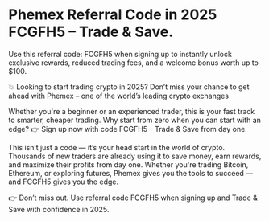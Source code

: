 # Phemex Referral Code in 2025  FCGFH5 – Trade & Save.
Use this referral code: FCGFH5 when signing up to instantly unlock exclusive rewards, reduced trading fees, and a welcome bonus worth up to $100. 


💥 Looking to start trading crypto in 2025? Don’t miss your chance to get ahead with Phemex – one of the world’s leading crypto exchanges

Whether you're a beginner or an experienced trader, this is your fast track to smarter, cheaper trading. Why start from zero when you can start with an edge?
👉 Sign up now with code FCGFH5 – Trade & Save from day one.

This isn’t just a code — it’s your head start in the world of crypto.
Thousands of new traders are already using it to save money, earn rewards, and maximize their profits from day one. Whether you're trading Bitcoin, Ethereum, or exploring futures, Phemex gives you the tools to succeed — and FCGFH5 gives you the edge.

👉 Don’t miss out. Use referral code FCGFH5 when signing up and Trade & Save with confidence in 2025.
